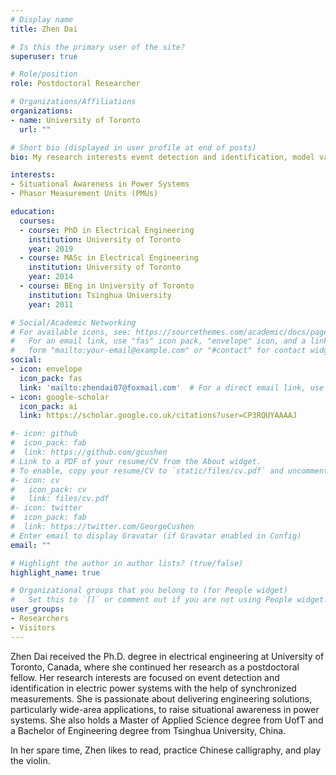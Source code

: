 ```yaml
---
# Display name
title: Zhen Dai

# Is this the primary user of the site?
superuser: true

# Role/position
role: Postdoctoral Researcher 

# Organizations/Affiliations
organizations:
- name: University of Toronto
  url: ""

# Short bio (displayed in user profile at end of posts)
bio: My research interests event detection and identification, model validation, and wide-area applications in power systems.

interests:
- Situational Awareness in Power Systems
- Phasor Measurement Units (PMUs)

education:
  courses:
  - course: PhD in Electrical Engineering
    institution: University of Toronto
    year: 2019
  - course: MASc in Electrical Engineering
    institution: University of Toronto
    year: 2014
  - course: BEng in University of Toronto
    institution: Tsinghua University
    year: 2011

# Social/Academic Networking
# For available icons, see: https://sourcethemes.com/academic/docs/page-builder/#icons
#   For an email link, use "fas" icon pack, "envelope" icon, and a link in the
#   form "mailto:your-email@example.com" or "#contact" for contact widget.
social:
- icon: envelope
  icon_pack: fas
  link: 'mailto:zhendai07@foxmail.com'  # For a direct email link, use "mailto:test@example.org".
- icon: google-scholar
  icon_pack: ai
  link: https://scholar.google.co.uk/citations?user=CP3RQUYAAAAJ

#- icon: github
#  icon_pack: fab
#  link: https://github.com/gcushen
# Link to a PDF of your resume/CV from the About widget.
# To enable, copy your resume/CV to `static/files/cv.pdf` and uncomment the lines below.
#- icon: cv
#   icon_pack: cv
#   link: files/cv.pdf
#- icon: twitter
#  icon_pack: fab
#  link: https://twitter.com/GeorgeCushen
# Enter email to display Gravatar (if Gravatar enabled in Config)
email: ""

# Highlight the author in author lists? (true/false)
highlight_name: true

# Organizational groups that you belong to (for People widget)
#   Set this to `[]` or comment out if you are not using People widget.
user_groups:
- Researchers
- Visitors
---
```


Zhen Dai received the Ph.D. degree in electrical engineering at University of Toronto, Canada, where she continued her research as a postdoctoral fellow. Her research interests are focused on event detection and identification in electric power systems with the help of synchronized measurements. She is passionate about delivering engineering solutions, particularly wide-area applications, to raise situational awareness in power systems. She also holds a Master of Applied Science degree from UofT and a Bachelor of Engineering degree from Tsinghua University, China.

In her spare time, Zhen likes to read, practice Chinese calligraphy, and play the violin.